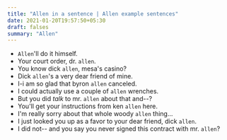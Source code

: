```yaml
---
title: "Allen in a sentence | Allen example sentences"
date: 2021-01-20T19:57:50+05:30
draft: falses
summary: "Allen"
---
```

- `Allen`'ll do it himself.
- Your court order, dr. `allen`.
- You know dick `allen`, mesa's casino?
- Dick `allen`'s a very dear friend of mine.
- I-i am so glad that byron `allen` canceled.
- I could actually use a couple of `allen` wrenches.
- But you did *talk* to mr. `allen` about that and--?
- You'll get your instructions from ken `allen` here.
- I'm really sorry about that whole woody `allen` thing...
- I just looked you up as a favor to your dear friend, dick `allen`.
- I did not-- and you say you never signed this contract with mr. `allen`?
                 

